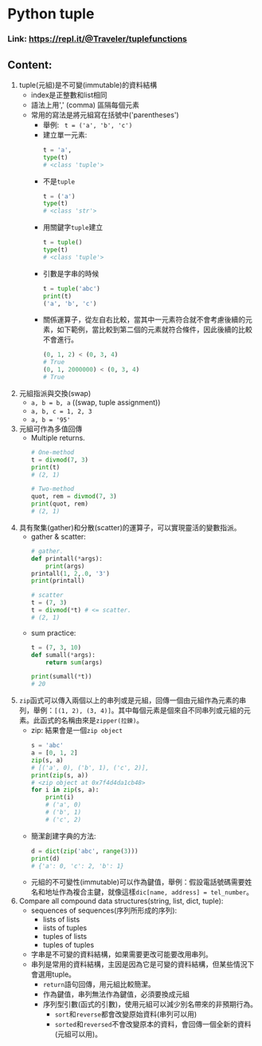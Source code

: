 # Python tuple
### Link: https://repl.it/@Traveler/tuplefunctions

## Content:
1. tuple(元組)是不可變(immutable)的資料結構
    * index是正整數和list相同
    * 語法上用',' (comma) 區隔每個元素
    * 常用的寫法是將元組寫在括號中('parentheses')
        - 舉例: ` t = ('a', 'b', 'c')`
        - 建立單一元素:
            ```python
            t = 'a',
            type(t)
            # <class 'tuple'>
            ```
        - 不是`tuple`
            ```python
            t = ('a')
            type(t)
            # <class 'str'>
            ```
        - 用關鍵字`tuple`建立
            ```python
            t = tuple()
            type(t)
            # <class 'tuple'>
            ```
        - 引數是字串的時候
            ```python
            t = tuple('abc')
            print(t)
            ('a', 'b', 'c')
            ```
        - 關係運算子，從左自右比較，當其中一元素符合就不會考慮後續的元素，如下範例，當比較到第二個的元素就符合條件，因此後續的比較不會進行。
            ```python
            (0, 1, 2) < (0, 3, 4)
            # True
            (0, 1, 2000000) < (0, 3, 4)
            # True
            ```
2. 元組指派與交換(swap)
    - `a, b = b, a` ((swap, tuple assignment))
    - `a, b, c = 1, 2, 3`
    - `a, b = '95'`
3. 元組可作為多值回傳
    - Multiple returns.
        ```python
        # One-method
        t = divmod(7, 3)
        print(t)
        # (2, 1)

        # Two-method
        quot, rem = divmod(7, 3)
        print(quot, rem)
        # (2, 1)
        ```
3. 具有聚集(gather)和分散(scatter)的運算子，可以實現靈活的變數指派。
    - gather & scatter:
        ```python
        # gather.
        def printall(*args):
            print(args)
        printall(1, 2,.0, '3')
        print(printall)

        # scatter
        t = (7, 3)
        t = divmod(*t) # <= scatter.
        # (2, 1)
        ```
    - sum practice:
        ```python
        t = (7, 3, 10)
        def sumall(*args):
            return sum(args)

        print(sumall(*t))
        # 20
        ```
4. `zip`函式可以傳入兩個以上的串列或是元組，回傳一個由元組作為元素的串列，舉例：`[(1, 2), (3, 4)]`。其中每個元素是個來自不同串列或元組的元素。此函式的名稱由來是`zipper(拉鍊)`。
    - zip: 結果會是一個`zip object`
        ```python
        s = 'abc'
        a = [0, 1, 2]
        zip(s, a)
        # [('a', 0), ('b', 1), ('c', 2)],
        print(zip(s, a))
        # <zip object at 0x7f4d4da1cb48>
        for i in zip(s, a):
            print(i)
            # ('a', 0)
            # ('b', 1)
            # ('c', 2)
        ```
    - 簡潔創建字典的方法:
        ```python
        d = dict(zip('abc', range(3)))
        print(d)
        # {'a': 0, 'c': 2, 'b': 1}
        ```
    - 元組的不可變性(immutable)可以作為鍵值，舉例：假設電話號碼需要姓名和地址作為複合主鍵，就像這樣`dic[name, address] = tel_number`。
5. Compare all compound data structures(string, list, dict, tuple):
    * sequences of sequences(序列所形成的序列):
        - lists of lists
        - iists of tuples
        - tuples of lists
        - tuples of tuples
    * 字串是不可變的資料結構，如果需要更改可能要改用串列。
    * 串列是常用的資料結構，主因是因為它是可變的資料結構，但某些情況下會選用tuple。
        - `return`語句回傳，用元組比較簡潔。
        - 作為鍵值，串列無法作為鍵值，必須要換成元組
        - 序列型引數(函式的引數)，使用元組可以減少別名帶來的非預期行為。
            - `sort`和`reverse`都會改變原始資料(串列可以用)
            - `sorted`和`reversed`不會改變原本的資料，會回傳一個全新的資料(元組可以用)。


